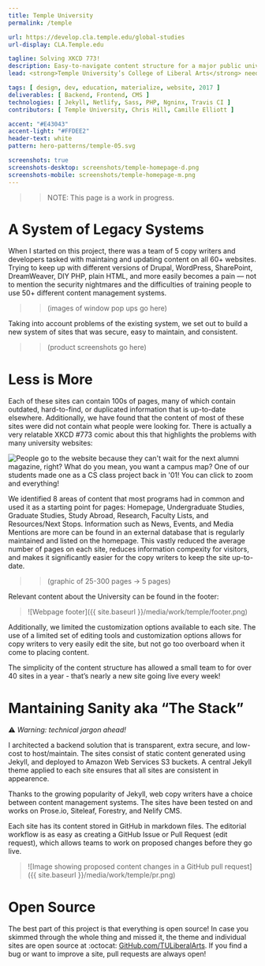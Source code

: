 ```yaml
---
title: Temple University
permalink: /temple

url: https://develop.cla.temple.edu/global-studies
url-display: CLA.Temple.edu

tagline: Solving XKCD 773!
description: Easy-to-navigate content structure for a major public university
lead: <strong>Temple University’s College of Liberal Arts</strong> needed a way to quickly unify the content and design for their overall web presence. I created a simple development and editorial workflow as allowed a small team to launch 40 new websites in a year.

tags: [ design, dev, education, materialize, website, 2017 ]
deliverables: [ Backend, Frontend, CMS ]
technologies: [ Jekyll, Netlify, Sass, PHP, Ngninx, Travis CI ]
contributors: [ Temple University, Chris Hill, Camille Elliott ]

accent: "#E43043"
accent-light: "#FFDEE2"
header-text: white
pattern: hero-patterns/temple-05.svg

screenshots: true
screenshots-desktop: screenshots/temple-homepage-d.png
screenshots-mobile: screenshots/temple-homepage-m.png
---
```


> > NOTE: This page is a work in progress.

# A System of Legacy Systems

When I started on this project, there was a team of 5 copy writers and developers tasked with maintaing and updating content on all 60+ websites. Trying to keep up with different versions of Drupal, WordPress, SharePoint, DreamWeaver, DIY PHP, plain HTML, and more easily becomes a pain — not to mention the security nightmares and the difficulties of training people to use 50+ different content management systems.

> > (images of window pop ups go here)

Taking into account problems of the existing system, we set out to build a new system of sites that was secure, easy to maintain, and consistent.

> > (product screenshots go here)

# Less is More

Each of these sites can contain 100s of pages, many of which contain outdated, hard-to-find, or duplicated information that is up-to-date elsewhere. Additionally, we have found that the content of most of these sites were did not contain what people were looking for. There is actually a very relatable XKCD #773 comic about this that highlights the problems with many university websites:

![People go to the website because they can't wait for the next alumni magazine, right? What do you mean, you want a campus map? One of our students made one as a CS class project back in '01!  You can click to zoom and everything!](https://imgs.xkcd.com/comics/university_website.png)

We identified 8 areas of content that most programs had in common and used it as a starting point for pages: Homepage, Undergraduate Studies, Graduate Studies, Study Abroad, Research, Faculty Lists, and Resources/Next Stops. Information such as News, Events, and Media Mentions are more can be found in an external database that is regularly maintained and listed on the homepage. This vastly reduced the average number of pages on each site, reduces information compexity for visitors, and makes it significantly easier for the copy writers to keep the site up-to-date.

> > (graphic of 25-300 pages → 5 pages)

Relevant content about the University can be found in the footer:

> ![Webpage footer]({{ site.baseurl }}/media/work/temple/footer.png)

Additionally, we limited the customization options available to each site. The use of a limited set of editing tools and customization options allows for copy writers to very easily edit the site, but not go too overboard when it come to placing content.

The simplicity of the content structure has allowed a small team to for over 40 sites in a year - that’s nearly a new site going live every week!

# Mantaining Sanity aka “The Stack”

:warning: _Warning: technical jargon ahead!_

I architected a backend solution that is transparent, extra secure, and low-cost to host/maintain. The sites consist of static content generated using Jekyll, and deployed to Amazon Web Services S3 buckets. A central Jekyll theme applied to each site ensures that all sites are consistent in appearence.

Thanks to the growing popularity of Jekyll, web copy writers have a choice between content management systems. The sites have been tested on and works on Prose.io, Siteleaf, Forestry, and Nelify CMS.

Each site has its content stored in GitHub in markdown files. The editorial workflow is as easy as creating a GitHub Issue or Pull Request (edit request), which allows teams to work on proposed changes before they go live.

> ![Image showing proposed content changes in a GitHub pull request]({{ site.baseurl }}/media/work/temple/pr.png)

# Open Source

The best part of this project is that everything is open source! In case you skimmed through the whole thing and missed it, the theme and individual sites are open source at :octocat: [GitHub.com/TULiberalArts](https://github.com/TULiberalArts). If you find a bug or want to improve a site, pull requests are always open!

